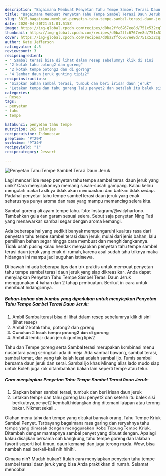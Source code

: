 ```yaml
---
description: "Bagaimana Membuat Penyetan Tahu Tempe Sambel Terasi Daun Jeruk yang Bisa Manjain Lidah"
title: "Bagaimana Membuat Penyetan Tahu Tempe Sambel Terasi Daun Jeruk yang Bisa Manjain Lidah"
slug: 3815-bagaimana-membuat-penyetan-tahu-tempe-sambel-terasi-daun-jeruk-yang-bisa-manjain-lidah
date: 2020-04-30T21:51:01.515Z
image: https://img-global.cpcdn.com/recipes/d0ba2ffc6767ee8d/751x532cq70/penyetan-tahu-tempe-sambel-terasi-daun-jeruk-foto-resep-utama.jpg
thumbnail: https://img-global.cpcdn.com/recipes/d0ba2ffc6767ee8d/751x532cq70/penyetan-tahu-tempe-sambel-terasi-daun-jeruk-foto-resep-utama.jpg
cover: https://img-global.cpcdn.com/recipes/d0ba2ffc6767ee8d/751x532cq70/penyetan-tahu-tempe-sambel-terasi-daun-jeruk-foto-resep-utama.jpg
author: Kate Jefferson
ratingvalue: 4.5
reviewcount: 3
recipeingredient:
- " Sambal terasi bisa di lihat dalam resep sebelumnya klik di sini           lihat resep"
- "2 kotak tahu potong2 dan goreng"
- "2 kotak tempe potong2 dan di goreng"
- "4 lembar daun jeruk gunting tipis2"
recipeinstructions:
- "Siapkan bahan sambal terasi, tumbuk dan beri irisan daun jeruk"
- "Letakan tempe dan tahu goreng lalu penyet2 dan setelah itu balek sisi berikutnya,penyet2 kembali.hidangkan dng ditemani lalapan atau terong bakar. Nikmat sekali.."
categories:
- Resep
tags:
- penyetan
- tahu
- tempe

katakunci: penyetan tahu tempe 
nutrition: 265 calories
recipecuisine: Indonesian
preptime: "PT29M"
cooktime: "PT38M"
recipeyield: "1"
recipecategory: Dessert

---
```



![Penyetan Tahu Tempe Sambel Terasi Daun Jeruk](https://img-global.cpcdn.com/recipes/d0ba2ffc6767ee8d/751x532cq70/penyetan-tahu-tempe-sambel-terasi-daun-jeruk-foto-resep-utama.jpg)

Lagi mencari ide resep penyetan tahu tempe sambel terasi daun jeruk yang unik? Cara menyiapkannya memang susah-susah gampang. Kalau keliru mengolah maka hasilnya tidak akan memuaskan dan bahkan tidak sedap. Padahal penyetan tahu tempe sambel terasi daun jeruk yang enak seharusnya punya aroma dan rasa yang mampu memancing selera kita.

Sambal goreng ati ayam tempe tahu. foto: Instagram/@widyhartono. Tambahkan gula dan garam sesuai selera. Sebut saja penyetan Ning Tati yang menawarkan sambal segar dengan aroma kemangi.

Ada beberapa hal yang sedikit banyak mempengaruhi kualitas rasa dari penyetan tahu tempe sambel terasi daun jeruk, mulai dari jenis bahan, lalu pemilihan bahan segar hingga cara membuat dan menghidangkannya. Tidak usah pusing kalau hendak menyiapkan penyetan tahu tempe sambel terasi daun jeruk yang enak di rumah, karena asal sudah tahu triknya maka hidangan ini mampu jadi suguhan istimewa.


Di bawah ini ada beberapa tips dan trik praktis untuk membuat penyetan tahu tempe sambel terasi daun jeruk yang siap dikreasikan. Anda dapat menyiapkan Penyetan Tahu Tempe Sambel Terasi Daun Jeruk menggunakan 4 bahan dan 2 tahap pembuatan. Berikut ini cara untuk membuat hidangannya.

<!--inarticleads1-->

##### Bahan-bahan dan bumbu yang diperlukan untuk menyiapkan Penyetan Tahu Tempe Sambel Terasi Daun Jeruk:

1. Ambil  Sambal terasi bisa di lihat dalam resep sebelumnya klik di sini           (lihat resep)
1. Ambil 2 kotak tahu, potong2 dan goreng
1. Gunakan 2 kotak tempe potong2 dan di goreng
1. Ambil 4 lembar daun jeruk gunting tipis2


Tahu dan Tempe goreng serta Sambal terasi merupakan kombinasi menu nusantara yang seringkali ada di meja. Ada sambal bawang, sambal terasi, sambal tomat, dan yang tak kalah lezat adalah sambal ijo. Tumis sambal bersama daun jeruk dan serai. Sambal ijo khas Minang alias lado mudo siap untuk Boleh juga kok ditambahkan bahan lain seperti tempe atau telur. 

<!--inarticleads2-->

##### Cara menyiapkan Penyetan Tahu Tempe Sambel Terasi Daun Jeruk:

1. Siapkan bahan sambal terasi, tumbuk dan beri irisan daun jeruk
1. Letakan tempe dan tahu goreng lalu penyet2 dan setelah itu balek sisi berikutnya,penyet2 kembali.hidangkan dng ditemani lalapan atau terong bakar. Nikmat sekali..


Olahan menu tahu dan tempe yang disukai banyak orang, Tahu Tempe Kriuk Sambal Penyet. Terbayang bagaimana rasa garing dan renyahnya tahu tempe yang dimasak dengan menggunakan Kobe Tepung Tempe Kriuk. Ditambah dengan mantapnya sambal penyet yang dibuat dengan. Apalagi kalau disajikan bersama cah kangkung, tahu tempe goreng dan lalaban favorit seperti kol, timun, daun kemangi dan juga terong muda. Wow, bisa nambah nasi berkali-kali nih hihihi. 

Gimana nih? Mudah bukan? Itulah cara menyiapkan penyetan tahu tempe sambel terasi daun jeruk yang bisa Anda praktikkan di rumah. Selamat mencoba!
